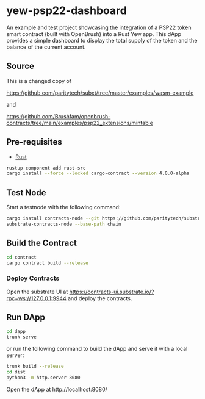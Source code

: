 # yew-psp22-dashboard
An example and test project showcasing the integration of a PSP22 token smart contract (built with OpenBrush) into a Rust Yew app. This dApp provides a simple dashboard to display the total supply of the token and the balance of the current account.

## Source

This is a changed copy of

https://github.com/paritytech/subxt/tree/master/examples/wasm-example

and

https://github.com/Brushfam/openbrush-contracts/tree/main/examples/psp22_extensions/mintable

## Pre-requisites

- [Rust](https://www.rust-lang.org/tools/install)

```bash
rustup component add rust-src
cargo install --force --locked cargo-contract --version 4.0.0-alpha
```

## Test Node

Start a testnode with the following command:

```bash
cargo install contracts-node --git https://github.com/paritytech/substrate-contracts-node.git --tag v0.30.0 --force
substrate-contracts-node --base-path chain
```

## Build the Contract

```bash
cd contract
cargo contract build --release
```

### Deploy Contracts

Open the substrate UI at https://contracts-ui.substrate.io/?rpc=ws://127.0.0.1:9944 and deploy the contracts.

## Run DApp

```bash
cd dapp
trunk serve
```

or run the following command to build the dApp and serve it with a local server:

```bash
trunk build --release
cd dist
python3 -m http.server 8080
```

Open the dApp at http://localhost:8080/
